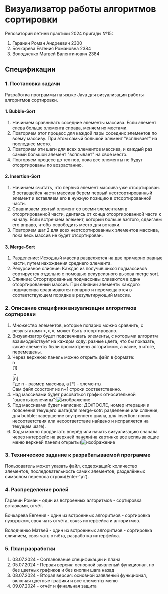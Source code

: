 # Визуализатор работы алгоритмов сортировки

Репозиторий летней практики 2024 бригады №15:

1) Гаранин Роман Андреевич 2300
2) Бочкарева Евгения Романовна 2384
3) Володченко Матвей Валентинович 2384

## Спецификации

### 1. Постановка задачи
Разработка программы на языке Java для визуализации работы алгоритмов сортировки.

#### 1. Bubble-Sort
1. Начинаем сравнивать соседние элементы массива. Если элемент слева больше элемента справа, меняем их местами.
2. Повторяем этот процесс для каждой пары соседних элементов по всему массиву. При этом самый большой элемент "всплывает" на последнее место.
3. Повторяем эти шаги для всех элементов массива, и каждый раз самый большой элемент "всплывает" на своё место.
4. Повторяем процесс до тех пор, пока все элементы не будут отсортированы по возрастанию.

#### 2. Insertion-Sort
1. Начинаем считать, что первый элемент массива уже отсортирован. В оставшейся части массива берем первый неотсортированный элемент и вставляем его в нужную позицию в отсортированной части.
2. Сравниваем взятый элемент со всеми элементами в отсортированной части, двигаясь от конца отсортированной части к началу. Если встречаем элемент, который больше взятого, сдвигаем его вправо, чтобы освободить место для вставки.
3. Повторяем шаг 2 для всех неотсортированных элементов массива, пока весь массив не будет отсортирован.

#### 3. Merge-Sort
1. Разделение: Исходный массив разделяется на две примерно равные части, путем нахождения среднего элемента.
2. Рекурсивное слияние: Каждая из получившихся подмассивов сортируется отдельно с помощью рекурсивного вызова merge sort.
3. Слияние: Отсортированные подмассивы сливаются в один отсортированный массив. При слиянии элементы каждого подмассива сравниваются попарно и перемещаются в соответствующем порядке в результирующий массив.

### 2. Описание специфики визуализации алгоритмов сортировки
1. Множество элементов, которые попарно можно сравнить, с результатами <,>,=, может быть отсортировано.
2. Визуализатор будет подсвечивать элементы, с которыми алгоритм взаимодействует на каждом ходу: разные цвета, что бы показать, какие элементы были просмотрены алгоритмом, а какие, в итоге, перемещены.
3. Через верхнюю панель можно открыть файл в формате: <br />
      n <br />
      [1] <br />
      ... <br />
      [n] <br />
      Где n - размер массива, а [*] - элементы. <br />
      Сам файл ссостоит из n+1 строки соответственно.
4. Над массивами будет рисоваться график относительной "высоты\велечины":![изображение](https://github.com/googgom/VisualSort/assets/41430895/cc9878fd-ca1a-42f0-92f0-849b0163a3d4)
5. Под массивами будет написано: ДО\ПОСЛЕ, номер итерации и пояснения текущего шага(для merge-sotr: разделение или сляиние, для bubble: завершение внутреннего цикла, для insertion: поиск несоответствия или несоответствие найдено и испраляется на текущем шаге).
6. Ходы можно продвигать вперёд или начать визуализацию сначала через интерфейс на верхней панели(на картинке все всплывающие меню верхней панели открыты)![изображение](https://github.com/googgom/VisualSort/assets/41430895/597cd90a-35aa-49de-bbda-c313aac4c1b5)




### 3. Техническое задание к разрабатываемой программе
Пользователь может указать файл, содержащий: количество элементов, последовательность самих элементов, разделённых символом переноса строки(Enter-'\n').

### 4. Распределение ролей
Гаранин Роман - один из встроенных алгоритмов - сортировка вставками, отчёт.

Бочкарева Евгения - один из встроенных алгоритмов - сортировка пузырьком, своя чать отчёта, связь интерфейса и алгоритмов.

Володченко Матвей - один из встроенных алгоритмов - сортировка слиянием, своя чать отчёта, разработка интерфейса.

### 5. План разработки
1. 03.07.2024 - Соглавование спецификации и плана
2. 05.07.2024 - Первая версия: основной заявленый функционал, но без цветных графиков и без кнопки шага назад
3. 08.07.2024 - Вторая версия: основной заявленый функционал, включая цветные графики и все элементы меню
4. 09.07.2024 - отчёт и финальная защита
